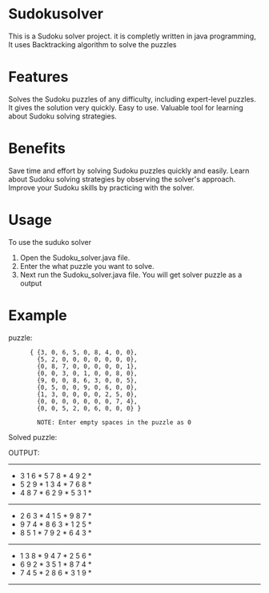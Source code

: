 # Sudokusolver
This is a Sudoku solver project. it is completly written in java programming, It uses Backtracking algorithm to solve the puzzles

# Features
Solves the Sudoku puzzles of any difficulty, including expert-level puzzles.
It gives the solution very quickly.
Easy to use.
Valuable tool for learning about Sudoku solving strategies.

# Benefits
Save time and effort by solving Sudoku puzzles quickly and easily.
Learn about Sudoku solving strategies by observing the solver's approach.
Improve your Sudoku skills by practicing with the solver.

# Usage
To use the suduko solver 
1. Open the Sudoku_solver.java file.
2. Enter the what puzzle you want to solve.
3. Next run the Sudoku_solver.java file.
You will get solver puzzle as a output

 # Example

puzzle:

          { {3, 0, 6, 5, 0, 8, 4, 0, 0},
            {5, 2, 0, 0, 0, 0, 0, 0, 0},
            {0, 8, 7, 0, 0, 0, 0, 0, 1},
            {0, 0, 3, 0, 1, 0, 0, 8, 0},
            {9, 0, 0, 8, 6, 3, 0, 0, 5},
            {0, 5, 0, 0, 9, 0, 6, 0, 0},
            {1, 3, 0, 0, 0, 0, 2, 5, 0},
            {0, 0, 0, 0, 0, 0, 0, 7, 4},
            {0, 0, 5, 2, 0, 6, 0, 0, 0} }

            NOTE: Enter empty spaces in the puzzle as 0


Solved puzzle:

 OUTPUT:

 * * * * * * * * * * * * * * * * * * *
 *  3  1  6  *  5  7  8  *  4  9  2  * 
 *  5  2  9  *  1  3  4  *  7  6  8  * 
 *  4  8  7  *  6  2  9  *  5  3  1  * 
 * * * * * * * * * * * * * * * * * * *
 *  2  6  3  *  4  1  5  *  9  8  7  * 
 *  9  7  4  *  8  6  3  *  1  2  5  * 
 *  8  5  1  *  7  9  2  *  6  4  3  * 
 * * * * * * * * * * * * * * * * * * *
 *  1  3  8  *  9  4  7  *  2  5  6  * 
 *  6  9  2  *  3  5  1  *  8  7  4  * 
 *  7  4  5  *  2  8  6  *  3  1  9  * 
 * * * * * * * * * * * * * * * * * * *
          
